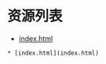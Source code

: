 
# 资源列表
* [index.html](index.html)


```mind:height=300,title=内容概要,color
* [index.html](index.html)
```
